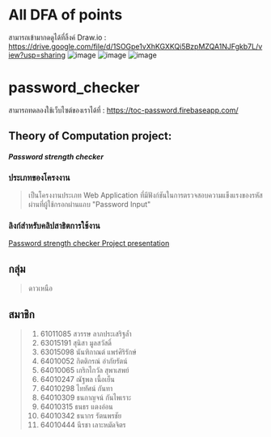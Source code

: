 # All DFA of points
สามารถเข้ามากดดูได้ที่ลิ้งค์ Draw.io : https://drive.google.com/file/d/1SOGpe1vXhKGXKQi5BzpMZQA1NJFgkb7L/view?usp=sharing
![image](https://github.com/autyauth/password_checker/assets/88836725/4a6f72cb-dcd9-48c4-a308-751cfba4d60e)
![image](https://github.com/autyauth/password_checker/assets/88836725/c754854e-e89c-4f43-bd32-ac3af70be592)
![image](https://github.com/autyauth/password_checker/assets/88836725/a389d68e-4215-4a25-9634-10e71e19beae)


# password_checker

สามารถทดลองใช้เว็บไซต์ของเราได้ที่ : https://toc-password.firebaseapp.com/


## Theory of Computation project: 
#### ***Password strength checker***



### ประเภทของโครงงาน
> เป็นโครงงานประเภท Web Application ที่มีฟังก์ชันในการตรวจสอบความแข็งแรงของรหัสผ่านที่ผู้ใช้กรอกผ่านแถบ "Password Input"


### ลิงก์สำหรับคลิปสาธิตการใช้งาน
[Password strength checker Project presentation](http://www.youtube.com/watch?v=CQA7Fgb1nZc?si=kxSeR1bEygGEMAm1)

## กลุ่ม 
> ดาวเหนือ

## สมาชิก
> 1. 61011085 สวรรษ ลาภประเสริฐล้ำ
> 2. 63015191 สุนิสา มูลสวัสดิ์
> 3. 63015098 นันฑิกาณต์ แพร่ศิริรักษ์
> 4. 64010052 กิตติกรณ์ อำภัยรัตน์
> 5. 64010065 เกริกไกวัล สุพาเสพย์
> 6. 64010247 ณัฐพล เนื้อเย็น
> 7. 64010298 ไททัศน์ กันทา
> 8. 64010309 ธนกาญจน์ กันไพเราะ
> 9. 64010315 ธนธร แตงอ่อน
> 10. 64010342 ธนากร รัตนพรชัย
> 11. 64010444 นีรชา เลาะหมัดจิตร
